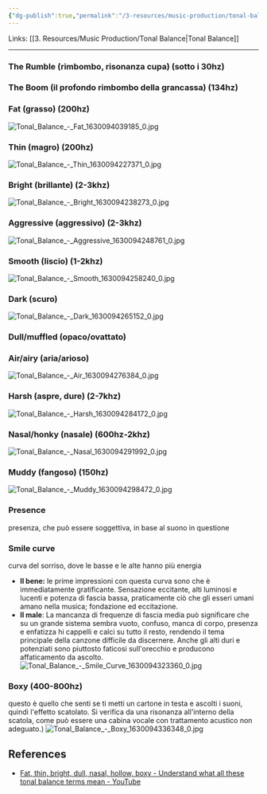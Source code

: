 ```yaml
---
{"dg-publish":true,"permalink":"/3-resources/music-production/tonal-balance-equilibrio-tonale/"}
---
```


Links: [[3. Resources/Music Production/Tonal Balance\|Tonal Balance]]

---
### The Rumble (rimbombo, risonanza cupa) (sotto i 30hz)

### The Boom (il profondo rimbombo della grancassa) (134hz)

### Fat (grasso) (200hz)
![Tonal_Balance_-_Fat_1630094039185_0.jpg](/img/user/3.%20Resources/Attachments/Tonal_Balance_-_Fat_1630094039185_0.jpg)

### Thin (magro) (200hz)
![Tonal_Balance_-_Thin_1630094227371_0.jpg](/img/user/3.%20Resources/Attachments/Tonal_Balance_-_Thin_1630094227371_0.jpg)

### Bright (brillante) (2-3khz)
![Tonal_Balance_-_Bright_1630094238273_0.jpg](/img/user/3.%20Resources/Attachments/Tonal_Balance_-_Bright_1630094238273_0.jpg)

### Aggressive (aggressivo) (2-3khz)
![Tonal_Balance_-_Aggressive_1630094248761_0.jpg](/img/user/3.%20Resources/Attachments/Tonal_Balance_-_Aggressive_1630094248761_0.jpg)

### Smooth (liscio) (1-2khz)
![Tonal_Balance_-_Smooth_1630094258240_0.jpg](/img/user/3.%20Resources/Attachments/Tonal_Balance_-_Smooth_1630094258240_0.jpg)

### Dark (scuro)
![Tonal_Balance_-_Dark_1630094265152_0.jpg](/img/user/3.%20Resources/Attachments/Tonal_Balance_-_Dark_1630094265152_0.jpg)

### Dull/muffled (opaco/ovattato)
### Air/airy (aria/arioso)
![Tonal_Balance_-_Air_1630094276384_0.jpg](/img/user/3.%20Resources/Attachments/Tonal_Balance_-_Air_1630094276384_0.jpg)

### Harsh (aspre, dure) (2-7khz) 
![Tonal_Balance_-_Harsh_1630094284172_0.jpg](/img/user/3.%20Resources/Attachments/Tonal_Balance_-_Harsh_1630094284172_0.jpg)

### Nasal/honky (nasale) (600hz-2khz)
![Tonal_Balance_-_Nasal_1630094291992_0.jpg](/img/user/3.%20Resources/Attachments/Tonal_Balance_-_Nasal_1630094291992_0.jpg)

### Muddy (fangoso) (150hz) 
![Tonal_Balance_-_Muddy_1630094298472_0.jpg](/img/user/3.%20Resources/Attachments/Tonal_Balance_-_Muddy_1630094298472_0.jpg)

### Presence
presenza, che può essere soggettiva, in base al suono in questione

### Smile curve
curva del sorriso, dove le basse e le alte hanno più energia

- **Il bene:** le prime impressioni con questa curva sono che è immediatamente gratificante. Sensazione eccitante, alti luminosi e lucenti e potenza di fascia bassa, praticamente ciò che gli esseri umani amano nella musica; fondazione ed eccitazione.
- **Il male**: La mancanza di frequenze di fascia media può significare che su un grande sistema sembra vuoto, confuso, manca di corpo, presenza e enfatizza hi cappelli e calci su tutto il resto, rendendo il tema principale della canzone difficile da discernere. Anche gli alti duri e potenziati sono piuttosto faticosi sull'orecchio e producono affaticamento da ascolto.
![Tonal_Balance_-_Smile_Curve_1630094323360_0.jpg](/img/user/3.%20Resources/Attachments/Tonal_Balance_-_Smile_Curve_1630094323360_0.jpg)

### Boxy (400-800hz)
questo è quello che senti se ti metti un cartone in testa e ascolti i suoni, quindi l'effetto scatolato. Si verifica da una risonanza all'interno della scatola, come può essere una cabina vocale con trattamento acustico non adeguato.)
![Tonal_Balance_-_Boxy_1630094336348_0.jpg](/img/user/3.%20Resources/Attachments/Tonal_Balance_-_Boxy_1630094336348_0.jpg)

## References

- [Fat, thin, bright, dull, nasal, hollow, boxy - Understand what all these tonal balance terms mean - YouTube](https://youtu.be/y987nuTHR8Q)



